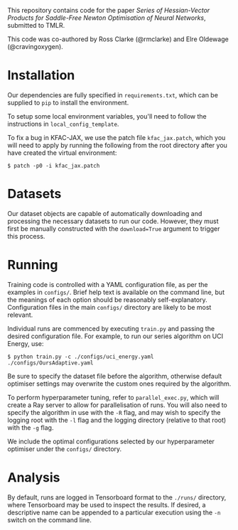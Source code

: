 This repository contains code for the paper _Series of Hessian-Vector Products
for Saddle-Free Newton Optimisation of Neural Networks_, submitted to TMLR.

This code was co-authored by Ross Clarke (@rmclarke) and Elre Oldewage
(@cravingoxygen).

# Installation
Our dependencies are fully specified in `requirements.txt`, which can be supplied to
`pip` to install the environment.

To setup some local environment variables, you'll need to follow the
instructions in `local_config_template`.

To fix a bug in KFAC-JAX, we use the patch file `kfac_jax.patch`, which you will
need to apply by running the following from the root directory after you have
created the virtual environment:
``` shell
$ patch -p0 -i kfac_jax.patch
```

# Datasets
Our dataset objects are capable of automatically downloading and processing the
necessary datasets to run our code. However, they must first be manually
constructed with the `download=True` argument to trigger this process.

# Running
Training code is controlled with a YAML configuration file, as per the examples
in `configs/`. Brief help text is available on the command line, but the
meanings of each option should be reasonably self-explanatory. Configuration
files in the main `configs/` directory are likely to be most relevant.

Individual runs are commenced by executing `train.py` and passing the desired
configuration file. For example, to run our series algorithm on UCI Energy,
use:
```shell
$ python train.py -c ./configs/uci_energy.yaml ./configs/OursAdaptive.yaml
```
Be sure to specify the dataset file before the algorithm, otherwise default
optimiser settings may overwrite the custom ones required by the algorithm.

To perform hyperparameter tuning, refer
to `parallel_exec.py`, which will create a Ray server to allow for parallelisation
of runs. You will also need to specify the algorithm in use with the `-R` flag,
and may wish to specify the logging root with the `-l` flag and the logging
directory (relative to that root) with the `-g` flag.

We include the optimal configurations selected by our hyperparameter optimiser
under the `configs/` directory.

# Analysis
By default, runs are logged in Tensorboard format to the `./runs/` directory,
where Tensorboard may be used to inspect the results. If desired, a descriptive
name can be appended to a particular execution using the `-n` switch on the
command line.

